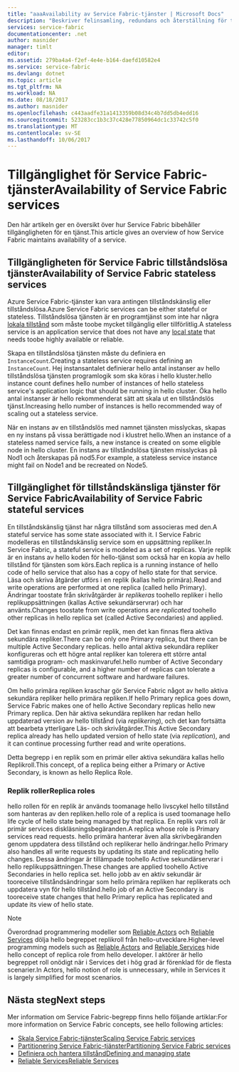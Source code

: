 ```yaml
---
title: "aaaAvailability av Service Fabric-tjänster | Microsoft Docs"
description: "Beskriver felinsamling, redundans och återställning för tjänster"
services: service-fabric
documentationcenter: .net
author: masnider
manager: timlt
editor: 
ms.assetid: 279ba4a4-f2ef-4e4e-b164-daefd10582e4
ms.service: service-fabric
ms.devlang: dotnet
ms.topic: article
ms.tgt_pltfrm: NA
ms.workload: NA
ms.date: 08/18/2017
ms.author: masnider
ms.openlocfilehash: c443aadfe31a1413359b08d34c4b7dd5db4edd16
ms.sourcegitcommit: 523283cc1b3c37c428e77850964dc1c33742c5f0
ms.translationtype: MT
ms.contentlocale: sv-SE
ms.lasthandoff: 10/06/2017
---
```

# <a name="availability-of-service-fabric-services"></a><span data-ttu-id="6cf31-103">Tillgänglighet för Service Fabric-tjänster</span><span class="sxs-lookup"><span data-stu-id="6cf31-103">Availability of Service Fabric services</span></span>
<span data-ttu-id="6cf31-104">Den här artikeln ger en översikt över hur Service Fabric bibehåller tillgängligheten för en tjänst.</span><span class="sxs-lookup"><span data-stu-id="6cf31-104">This article gives an overview of how Service Fabric maintains availability of a service.</span></span>

## <a name="availability-of-service-fabric-stateless-services"></a><span data-ttu-id="6cf31-105">Tillgängligheten för Service Fabric tillståndslösa tjänster</span><span class="sxs-lookup"><span data-stu-id="6cf31-105">Availability of Service Fabric stateless services</span></span>
<span data-ttu-id="6cf31-106">Azure Service Fabric-tjänster kan vara antingen tillståndskänslig eller tillståndslösa.</span><span class="sxs-lookup"><span data-stu-id="6cf31-106">Azure Service Fabric services can be either stateful or stateless.</span></span> <span data-ttu-id="6cf31-107">Tillståndslösa tjänsten är en programtjänst som inte har några [lokala tillstånd](service-fabric-concepts-state.md) som måste toobe mycket tillgänglig eller tillförlitlig.</span><span class="sxs-lookup"><span data-stu-id="6cf31-107">A stateless service is an application service that does not have any [local state](service-fabric-concepts-state.md) that needs toobe highly available or reliable.</span></span>

<span data-ttu-id="6cf31-108">Skapa en tillståndslösa tjänsten måste du definiera en `InstanceCount`.</span><span class="sxs-lookup"><span data-stu-id="6cf31-108">Creating a stateless service requires defining an `InstanceCount`.</span></span> <span data-ttu-id="6cf31-109">Hej instansantalet definierar hello antal instanser av hello tillståndslösa tjänsten programlogik som ska köras i hello kluster.</span><span class="sxs-lookup"><span data-stu-id="6cf31-109">hello instance count defines hello number of instances of hello stateless service's application logic that should be running in hello cluster.</span></span> <span data-ttu-id="6cf31-110">Öka hello antal instanser är hello rekommenderat sätt att skala ut en tillståndslös tjänst.</span><span class="sxs-lookup"><span data-stu-id="6cf31-110">Increasing hello number of instances is hello recommended way of scaling out a stateless service.</span></span>

<span data-ttu-id="6cf31-111">När en instans av en tillståndslös med namnet tjänsten misslyckas, skapas en ny instans på vissa berättigade nod i klustret hello.</span><span class="sxs-lookup"><span data-stu-id="6cf31-111">When an instance of a stateless named service fails, a new instance is created on some eligible node in hello cluster.</span></span> <span data-ttu-id="6cf31-112">En instans av tillståndslösa tjänsten misslyckas på Nod1 och återskapas på nod5.</span><span class="sxs-lookup"><span data-stu-id="6cf31-112">For example, a stateless service instance might fail on Node1 and be recreated on Node5.</span></span>

## <a name="availability-of-service-fabric-stateful-services"></a><span data-ttu-id="6cf31-113">Tillgänglighet för tillståndskänsliga tjänster för Service Fabric</span><span class="sxs-lookup"><span data-stu-id="6cf31-113">Availability of Service Fabric stateful services</span></span>
<span data-ttu-id="6cf31-114">En tillståndskänslig tjänst har några tillstånd som associeras med den.</span><span class="sxs-lookup"><span data-stu-id="6cf31-114">A stateful service has some state associated with it.</span></span> <span data-ttu-id="6cf31-115">I Service Fabric modelleras en tillståndskänslig service som en uppsättning repliker.</span><span class="sxs-lookup"><span data-stu-id="6cf31-115">In Service Fabric, a stateful service is modeled as a set of replicas.</span></span> <span data-ttu-id="6cf31-116">Varje replik är en instans av hello koden för hello-tjänst som också har en kopia av hello tillstånd för tjänsten som körs.</span><span class="sxs-lookup"><span data-stu-id="6cf31-116">Each replica is a running instance of hello code of hello service that also has a copy of hello state for that service.</span></span> <span data-ttu-id="6cf31-117">Läsa och skriva åtgärder utförs i en replik (kallas hello primära).</span><span class="sxs-lookup"><span data-stu-id="6cf31-117">Read and write operations are performed at one replica (called hello Primary).</span></span> <span data-ttu-id="6cf31-118">Ändringar toostate från skrivåtgärder är *replikeras* toohello repliker i hello replikuppsättningen (kallas Active sekundärservrar) och har använts.</span><span class="sxs-lookup"><span data-stu-id="6cf31-118">Changes toostate from write operations are *replicated* toohello other replicas in hello replica set (called Active Secondaries) and applied.</span></span> 

<span data-ttu-id="6cf31-119">Det kan finnas endast en primär replik, men det kan finnas flera aktiva sekundära repliker.</span><span class="sxs-lookup"><span data-stu-id="6cf31-119">There can be only one Primary replica, but there can be multiple Active Secondary replicas.</span></span> <span data-ttu-id="6cf31-120">hello antal aktiva sekundära repliker konfigureras och ett högre antal repliker kan tolerera ett större antal samtidiga program- och maskinvarufel.</span><span class="sxs-lookup"><span data-stu-id="6cf31-120">hello number of Active Secondary replicas is configurable, and a higher number of replicas can tolerate a greater number of concurrent software and hardware failures.</span></span>

<span data-ttu-id="6cf31-121">Om hello primära repliken kraschar gör Service Fabric något av hello aktiva sekundära repliker hello primära repliken.</span><span class="sxs-lookup"><span data-stu-id="6cf31-121">If hello Primary replica goes down, Service Fabric makes one of hello Active Secondary replicas hello new Primary replica.</span></span> <span data-ttu-id="6cf31-122">Den här aktiva sekundära repliken har redan hello uppdaterad version av hello tillstånd (via *replikering*), och det kan fortsätta att bearbeta ytterligare Läs- och skrivåtgärder.</span><span class="sxs-lookup"><span data-stu-id="6cf31-122">This Active Secondary replica already has hello updated version of hello state (via *replication*), and it can continue processing further read and write operations.</span></span>

<span data-ttu-id="6cf31-123">Detta begrepp i en replik som en primär eller aktiva sekundära kallas hello Replikroll.</span><span class="sxs-lookup"><span data-stu-id="6cf31-123">This concept, of a replica being either a Primary or Active Secondary, is known as hello Replica Role.</span></span>

### <a name="replica-roles"></a><span data-ttu-id="6cf31-124">Replik roller</span><span class="sxs-lookup"><span data-stu-id="6cf31-124">Replica roles</span></span>
<span data-ttu-id="6cf31-125">hello rollen för en replik är används toomanage hello livscykel hello tillstånd som hanteras av den repliken.</span><span class="sxs-lookup"><span data-stu-id="6cf31-125">hello role of a replica is used toomanage hello life cycle of hello state being managed by that replica.</span></span> <span data-ttu-id="6cf31-126">En replik vars roll är primär services diskläsningsbegäranden.</span><span class="sxs-lookup"><span data-stu-id="6cf31-126">A replica whose role is Primary services read requests.</span></span> <span data-ttu-id="6cf31-127">hello primära hanterar även alla skrivbegäranden genom uppdatera dess tillstånd och replikerar hello ändringar.</span><span class="sxs-lookup"><span data-stu-id="6cf31-127">hello Primary also handles all write requests by updating its state and replicating hello changes.</span></span> <span data-ttu-id="6cf31-128">Dessa ändringar är tillämpade toohello Active sekundärservrar i hello replikuppsättningen.</span><span class="sxs-lookup"><span data-stu-id="6cf31-128">These changes are applied toohello Active Secondaries in hello replica set.</span></span> <span data-ttu-id="6cf31-129">hello jobb av en aktiv sekundär är tooreceive tillståndsändringar som hello primära repliken har replikerats och uppdatera vyn för hello tillstånd.</span><span class="sxs-lookup"><span data-stu-id="6cf31-129">hello job of an Active Secondary is tooreceive state changes that hello Primary replica has replicated and update its view of hello state.</span></span>

> [!NOTE]
> <span data-ttu-id="6cf31-130">Överordnad programmering modeller som [Reliable Actors](service-fabric-reliable-actors-introduction.md) och [Reliable Services](service-fabric-reliable-services-introduction.md) dölja hello begreppet replikroll från hello-utvecklare.</span><span class="sxs-lookup"><span data-stu-id="6cf31-130">Higher-level programming models such as [Reliable Actors](service-fabric-reliable-actors-introduction.md) and [Reliable Services](service-fabric-reliable-services-introduction.md) hide hello concept of replica role from hello developer.</span></span> <span data-ttu-id="6cf31-131">I aktörer är hello begreppet roll onödigt när i Services det i hög grad är förenklad för de flesta scenarier.</span><span class="sxs-lookup"><span data-stu-id="6cf31-131">In Actors, hello notion of role is unnecessary, while in Services it is largely simplified for most scenarios.</span></span>
>

## <a name="next-steps"></a><span data-ttu-id="6cf31-132">Nästa steg</span><span class="sxs-lookup"><span data-stu-id="6cf31-132">Next steps</span></span>
<span data-ttu-id="6cf31-133">Mer information om Service Fabric-begrepp finns hello följande artiklar:</span><span class="sxs-lookup"><span data-stu-id="6cf31-133">For more information on Service Fabric concepts, see hello following articles:</span></span>

- [<span data-ttu-id="6cf31-134">Skala Service Fabric-tjänster</span><span class="sxs-lookup"><span data-stu-id="6cf31-134">Scaling Service Fabric services</span></span>](service-fabric-concepts-scalability.md)
- [<span data-ttu-id="6cf31-135">Partitionering Service Fabric-tjänster</span><span class="sxs-lookup"><span data-stu-id="6cf31-135">Partitioning Service Fabric services</span></span>](service-fabric-concepts-partitioning.md)
- [<span data-ttu-id="6cf31-136">Definiera och hantera tillstånd</span><span class="sxs-lookup"><span data-stu-id="6cf31-136">Defining and managing state</span></span>](service-fabric-concepts-state.md)
- [<span data-ttu-id="6cf31-137">Reliable Services</span><span class="sxs-lookup"><span data-stu-id="6cf31-137">Reliable Services</span></span>](service-fabric-reliable-services-introduction.md)
